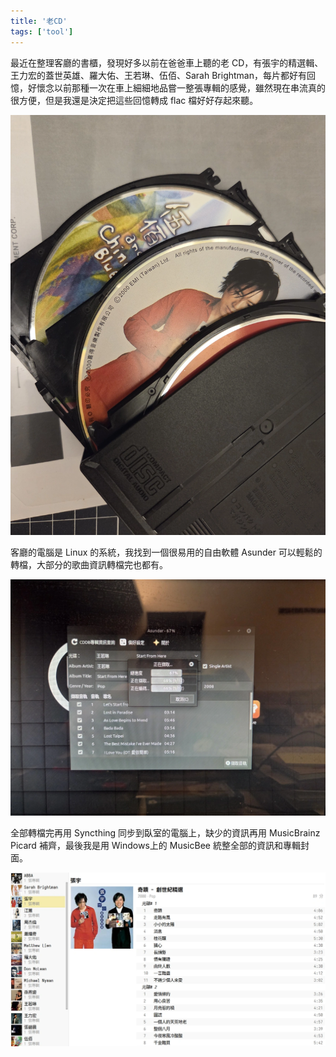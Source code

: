```yaml
---
title: '老CD'
tags: ['tool']
---
```

最近在整理客廳的書櫃，發現好多以前在爸爸車上聽的老 CD，有張宇的精選輯、王力宏的蓋世英雄、羅大佑、王若琳、伍佰、Sarah Brightman，每片都好有回憶，好懷念以前那種一次在車上細細地品嘗一整張專輯的感覺，雖然現在串流真的很方便，但是我還是決定把這些回憶轉成 flac 檔好好存起來聽。 

![img](./img202510/019.webp)

客廳的電腦是 Linux 的系統，我找到一個很易用的自由軟體 Asunder 可以輕鬆的轉檔，大部分的歌曲資訊轉檔完也都有。

![img](./img202510/017.webp)

全部轉檔完再用 Syncthing 同步到臥室的電腦上，缺少的資訊再用 MusicBrainz Picard 補齊，最後我是用 Windows上的 MusicBee 統整全部的資訊和專輯封面。

![img](./img202510/018.webp)




